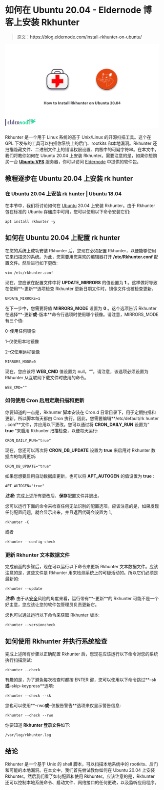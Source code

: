 # 如何在 Ubuntu 20.04 - Eldernode 博客上安装 Rkhunter

> 原文：<https://blog.eldernode.com/install-rkhunter-on-ubuntu/>

![How to Install Rkhunter on Ubuntu 20.04](img/81acb102e8acc015658a1972aeb6b89e.png)

Rkhunter 是一个用于 Linux 系统的基于 Unix/Linux 的开源扫描工具。这个在 GPL 下发布的工具可以扫描你系统上的后门、rootkits 和本地漏洞。Rkhunter 还扫描隐藏文件、二进制文件上的错误权限设置、内核中的可疑字符串。在本文中，我们将教你如何在 Ubuntu 20.04 上安装 Rkhunter。需要注意的是，如果你想购买一台 **[Ubuntu VPS](https://eldernode.com/ubuntu-vps/)** 服务器，你可以访问 [Eldernode](https://eldernode.com/) 中提供的软件包。

## **教程逐步在 Ubuntu 20.04 上安装 rk hunter**

### **在 Ubuntu 20.04 上安装 rk hunter | Ubuntu 18.04**

在本节中，我们将讨论如何在 [Ubuntu](https://blog.eldernode.com/tag/ubuntu/) 20.04 上安装 Rkhunter。由于 Rkhunter 包在标准的 Ubuntu 存储库中可用，您可以使用以下命令安装它们:

```
apt install rkhunter -y
```

## **如何在 Ubuntu 20.04 上配置 rk hunter**

在您的系统上成功安装 Rkhunter 后，您现在必须配置 Rkhunter，以便能够使用它来扫描您的系统。为此，您需要用您喜欢的编辑器打开 **/etc/Rkhunter.conf** 配置文件。然后进行如下更改:

```
vim /etc/rkhunter.conf
```

现在，您应该在配置文件中将 **UPDATE_MIRRORS** 的值设置为 **1** 。这样做将导致在使用**–更新**选项检查 Rkhunter 更新日期文件时，镜像文件也被检查更新。

```
UPDATE_MIRRORS=1
```

在下一步中，您需要将值 **MIRRORS_MODE** 设置为 **0** 。这个选项告诉 Rkhunter 在选择**-更新**或**-版本**命令行选项时使用哪个镜像。请注意，MIRRORS_MODE 有三个值:

0–使用任何镜像

1–仅使用本地镜像

2–仅使用远程镜像

```
MIRRORS_MODE=0
```

现在，您应该将 **WEB_CMD** 值设置为 null，“”。请注意，该选项必须设置为 Rkhunter 从互联网下载文件时使用的命令。

```
WEB_CMD=""
```

### **如何使用 Cron** 启用定期扫描和更新

你要知道的一点是，Rkhunter 脚本安装在 Cron.d 日常目录下，用于定期扫描和更新。所以脚本每天都由 Cron 执行。因此，您需要编辑**/etc/default/rk hunter . conf**文件，并应用以下更改。您可以通过将 **CRON_DAILY_RUN** 设置为“ **true** ”来启用 Rkhunter 扫描检查，以便每天运行:

```
CRON_DAILY_RUN="true"
```

现在，您还可以再次将 **CRON_DB_UPDATE** 设置为 **true** 来启用对 Rkhunter 数据库的每周更新:

```
CRON_DB_UPDATE="true"
```

如果您想要启用自动数据库更新，也可以将 **APT_AUTOGEN** 的值设置为 **true** :

```
APT_AUTOGEN="true"
```

***注意:*** 完成上述所有更改后，**保存**配置文件并退出。

您可以运行下面的命令来检查任何无法识别的配置选项。应该注意的是，如果发现任何配置问题，就会显示出来，并且返回代码会设置为 1。

```
rkhunter -C
```

或者

```
rkhunter --config-check
```

### **更新 Rkhunter 文本数据文件**

完成前面的步骤后，现在可以运行以下命令来更新 Rkhunter 文本数据文件。应该注意的是，这些文件是 Rkhunter 用来检测系统上的可疑活动的。所以它们必须是最新的:

```
rkhunter --update
```

***注意:*** 由于从[安全](https://blog.eldernode.com/tag/security/)风险的角度来看，运行带有**–更新**的 Rkhunter 可能不是一个好主意，您应该让您的软件包管理员负责更新它。

您也可以通过运行以下命令来获取 Rkhunter 版本:

```
rkhunter --versioncheck
```

## **如何使用 Rkhunter 并执行系统检查**

完成上述所有步骤以正确配置 Rkhunter 后，您现在应该运行以下命令对您的系统执行扫描测试:

```
rkhunter --check
```

有趣的是，为了避免每次检查时都按 ENTER 键，您可以使用以下命令跳过**–sk**或**–skip-keypress**选项:

```
rkhunter --check --sk
```

您也可以使用**–rwo**或**–仅报告警告**选项来仅显示警告信息:

```
rkhunter --check --rwo
```

你要知道 **Rkhunter 登录文件**如下:

```
/var/log/rkhunter.log
```

## 结论

Rkhunter 是一个基于 Unix 的 shell 脚本，可以扫描本地系统中的 rootkits、后门和可能的本地漏洞。在本文中，我们首先尝试教你如何在 Ubuntu 20.04 上安装 Rkhunter。然后我们看了如何配置和使用 Rkhunter。应该注意的是，Rkhunter 还可以控制本地系统命令、启动文件、网络接口的任何更改，以及监听应用程序。